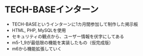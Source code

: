 # TECH-BASEインターン
- TECH-BASEというインターンに1カ月間参加して制作した掲示板
- HTML, PHP, MySQLを使用
- セキュリティの観点から、ユーザー情報を伏字にしてある
- m5-1_9が最低限の機能を実装したもの（仮完成版）
- m6から機能拡張していく
